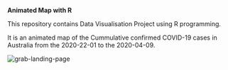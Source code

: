 **Animated Map with R**

This repository contains Data Visualisation Project using R programming. 

It is an animated map of the Cummulative confirmed COVID-19 cases in Australia from the 2020-22-01 to the 2020-04-09. 

![grab-landing-page](https://github.com/hhousni/animated_map/blob/master/covid_animated.gif)